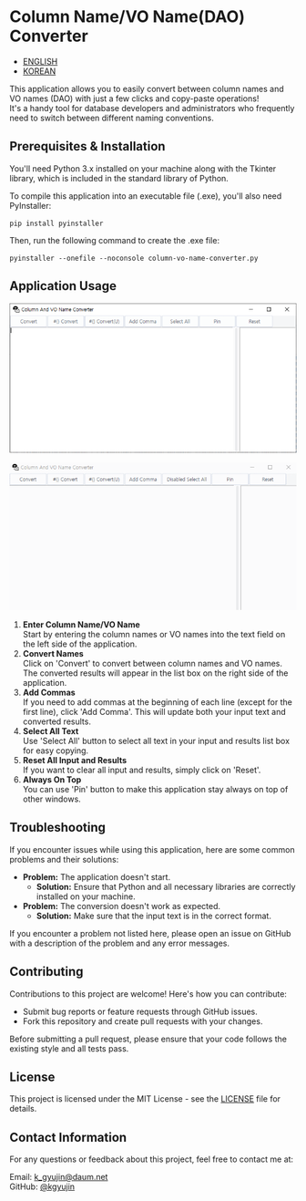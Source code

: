 # Column Name/VO Name(DAO) Converter
- [ENGLISH](README.md)
- [KOREAN](README-kr.md)

This application allows you to easily convert between column names and VO names (DAO) with just a few clicks and copy-paste operations!  
It's a handy tool for database developers and administrators who frequently need to switch between different naming conventions.



## Prerequisites & Installation
You'll need Python 3.x installed on your machine along with the Tkinter library, which is included in the standard library of Python.

To compile this application into an executable file (.exe), you'll also need PyInstaller:
```shell
pip install pyinstaller
```

Then, run the following command to create the .exe file:
```shell
pyinstaller --onefile --noconsole column-vo-name-converter.py
```



## Application Usage
![Initial Application Screen](initial-screen.png)

![Application in Action](action-screen.gif)

1. **Enter Column Name/VO Name**  
   Start by entering the column names or VO names into the text field on the left side of the application.
3. **Convert Names**  
   Click on 'Convert' to convert between column names and VO names. The converted results will appear in the list box on the right side of the application.
5. **Add Commas**  
   If you need to add commas at the beginning of each line (except for the first line), click 'Add Comma'. This will update both your input text and converted results.
7. **Select All Text**  
   Use 'Select All' button to select all text in your input and results list box for easy copying.
9. **Reset All Input and Results**  
    If you want to clear all input and results, simply click on 'Reset'.
11. **Always On Top**  
    You can use 'Pin' button to make this application stay always on top of other windows.



## Troubleshooting
If you encounter issues while using this application, here are some common problems and their solutions:

- **Problem:** The application doesn't start.
  - **Solution:** Ensure that Python and all necessary libraries are correctly installed on your machine.
- **Problem:** The conversion doesn't work as expected.
  - **Solution:** Make sure that the input text is in the correct format.

If you encounter a problem not listed here, please open an issue on GitHub with a description of the problem and any error messages.



## Contributing
Contributions to this project are welcome! Here's how you can contribute:

- Submit bug reports or feature requests through GitHub issues.
- Fork this repository and create pull requests with your changes.

Before submitting a pull request, please ensure that your code follows the existing style and all tests pass.



## License
This project is licensed under the MIT License - see the [LICENSE](LICENSE) file for details.



## Contact Information
For any questions or feedback about this project, feel free to contact me at:

Email: k_gyujin@daum.net  
GitHub: [@kgyujin](https://github.com/kgyujin)